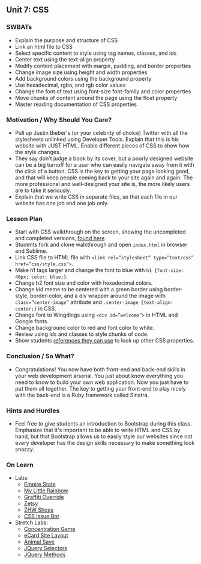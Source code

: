 ## Unit 7: CSS

### SWBATs
+ Explain the purpose and structure of CSS
+ Link an html file to CSS
+ Select specific content to style using tag names, classes, and ids
+ Center text using the text-align property
+ Modify content placement with margin, padding, and border properties
+ Change image size using height and width properties
+ Add background colors using the background property
+ Use hexadecimal, rgba, and rgb color values
+ Change the font of text using font-size font-family and color properties
+ Move chunks of content around the page using the float property
+ Master reading documentation of CSS properties

### Motivation / Why Should You Care?
+ Pull up Justin Bieber's (or your celebrity of choice) Twitter with all the stylesheets unlinked using Developer Tools. Explain that this is his website with JUST HTML. Enable different pieces of CSS to show how the style changes.
+ They say don't judge a book by its cover, but a poorly designed website can be a big turnoff for a user who can easily navigate away from it with the click of a button. CSS is the key to getting your page looking good, and that will keep people coming back to your site again and again. The more professional and well-designed your site is, the more likely users are to take it seriously.
+ Explain that we write CSS in separate files, so that each file in our website has one job and one job only.

### Lesson Plan
+ Start with CSS walkthrough on the screen, showing the uncompleted and completed versions, [found here](https://github.com/flatiron-school-curriculum/css-walkthrough-hs).
+ Students fork and clone walkthrough and open `index.html` in browser and Sublime.
+ Link CSS file to HTML file with `<link rel=”stylesheet” type=”text/css” href=”css/style.css”>`.
+ Make h1 tags larger and change the font to blue with `h1 {font-size: 40px; color: blue;}`.
+ Change h2 font size and color with hexadecimal colors.
+ Change kid meme to be centered with a green border using border-style, border-color, and a div wrapper around the image with `class=”center-image”` attribute and `.center-image {text-align: center;}` in CSS.
+ Change font to Wingdings using `<div id=”welcome”>` in HTML and Google fonts.
+ Change background color to red and font color to white.
+ Review using ids and classes to style chunks of code.
+ Show students [references they can use](https://developer.mozilla.org/en-US/docs/Web/CSS/Reference) to look up other CSS properties.

### Conclusion / So What?
+ Congratulations! You now have both front-end and back-end skills in your web development arsenal. You just about know everything you need to know to build your own web application. Now you just have to put them all together. The key to getting your front-end to play nicely with the back-end is a Ruby framework called Sinatra.

### Hints and Hurdles
+ Feel free to give students an introduction to Bootstrap during this class. Emphasize that it's important to be able to write HTML and CSS by hand, but that Bootstrap allows us to easily style our websites since not every developer has the design skills necessary to make something look snazzy.

### On Learn
+ Labs:
  + [Empire State](https://github.com/flatiron-school-curriculum/hs-empire-state-css-challenge)
  + [My Little Rainbow](https://github.com/flatiron-school-curriculum/hs-my-little-rainbow) 
  + [Graffiti Override](https://github.com/flatiron-school-curriculum/hs-css-graffiti-override)
  + [Zetsy](https://github.com/flatiron-school-curriculum/hs-zetsy)
  + [ZHW Shoes](https://github.com/flatiron-school-curriculum/hs-zhw-shoes-layout)
  + [CSS Issue Bot](https://github.com/flatiron-school-curriculum/css-issue-bot-9000)
+ Stretch Labs:
  + [Concentration Game](https://github.com/flatiron-school-curriculum/fe-concentration-game)
  + [eCard Site Layout](https://github.com/flatiron-school-curriculum/ecard-site-layout)
  + [Animal Save](https://github.com/flatiron-school-curriculum/animal-save)
  + [JQuery Selectors](https://github.com/flatiron-school-curriculum/fe-jquery-exploring-selectors)
  + [JQuery Methods](https://github.com/flatiron-school-curriculum/fe-jquery-exploring-methods)
  
  

